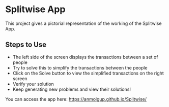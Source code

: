 # Splitwise App

This project gives a pictorial representation of the working of the Splitwise App. 

## Steps to Use
- The left side of the screen displays the transactions between a set of people
- Try to solve this to simplify the transactions between the people
- Click on the Solve button to view the simplified transactions on the right screen
- Verify your solution
- Keep generating new problems and view their solutions!

You can access the app here:
https://anmolgup.github.io/Splitwise/
